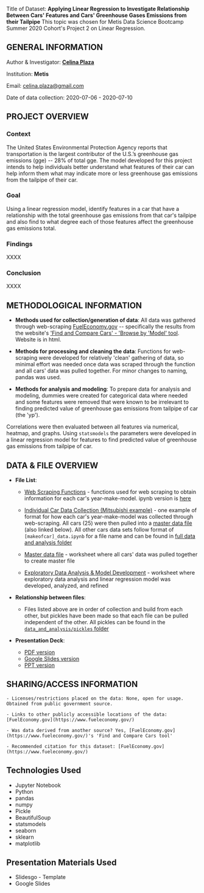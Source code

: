 
Title of Dataset:
**Applying Linear Regression to Investigate Relationship Between Cars' Features and Cars' Greenhouse Gases Emissions from their Tailpipe**
This topic was chosen for Metis Data Science Bootcamp Summer 2020 Cohort's Project 2 on Linear Regression.

## GENERAL INFORMATION
Author & Investigator: **[Celina Plaza](https://github.com/cecann10)**

Institution: **Metis**

Email: celina.plaza@gmail.com

Date of data collection: 2020-07-06 - 2020-07-10

## PROJECT OVERVIEW
### Context
The United States Environmental Protection Agency reports that transportation is the largest contributor of the U.S.’s greenhouse gas emissions (gge) -- 28% of total gge.  The model developed for this project intends to help individuals better understand what features of their car can help inform them what may indicate more or less greenhouse gas emissions from the tailpipe of their car.

### Goal
Using a linear regression model, identify features in a car that have a relationship with the total greenhouse gas emissions from that car's tailpipe and also find to what degree each of those features affect the greenhouse gas emissions total.

### Findings
XXXX


### Conclusion
XXXX



## METHODOLOGICAL INFORMATION

- **Methods used for collection/generation of data**:
All data was gathered through web-scraping [FuelEconomy.gov](https://www.fueleconomy.gov/) -- specifically the results from the website's ['Find and Compare Cars' - 'Browse by 'Model' tool](https://www.fueleconomy.gov/feg/findacar.shtml). Website is in html.

- **Methods for processing and cleaning the data**:
Functions for web-scraping were developed for relatively 'clean' gathering of data, so minimal effort was needed once data was scraped through the function and all cars' data was pulled together. For minor changes to naming, pandas was used.

- **Methods for analysis and modeling**:
To prepare data for analysis and modeling, dummies were created for categorical data where needed and some features were removed that were known to be irrelevant to finding predicted value of greenhouse gas emissions from tailpipe of car (the 'yp').

Correlations were then evaluated between all features via numerical, heatmap, and graphs.  Using `statsmodels` the parameters were developed in a linear regression model for features to find predicted value of greenhouse gas emissions from tailpipe of car.


## DATA & FILE OVERVIEW

- **File List**:
    * [Web Scraping Functions](data_and_analysis/master_functions.py) - functions used for web scraping to obtain information for each car's year-make-model.  ipynb version is [here](data_and_analysis/master_functions.ipynb)

    * [Individual Car Data Collection (Mitsubishi example)](data_and_analysis/mitsubishi_data.ipynb) - one example of format for how each car's year-make-model was collected through web-scraping.  All cars (25) were then pulled into a [master data file](data_and_analysis/all_cars_conjunction_junction_function.ipynb) (also linked below).  All other cars data sets follow format of `[makeofcar]_data.ipynb` for a file name and can be found in [full data and analysis folder](data_and_analysis)

    * [Master data file](data_and_analysis/all_cars_conjunction_junction_function.ipynb) - worksheet where all cars' data was pulled together to create master file

    * [Exploratory Data Analysis & Model Development](data_and_analysis/all_cars_gge_model.ipynb) - worksheet where exploratory data analysis and linear regression model was developed, analyzed, and refined

- **Relationship between files**:
    * Files listed above are in order of collection and build from each other, but pickles have been made so that each file can be pulled independent of the other.  All pickles can be found in the [`data_and_analysis/pickles` folder](data_and_analysis/pickles)

- **Presentation Deck**:
    * [PDF version]()
    * [Google Slides version](https://docs.google.com/presentation/d/1iQDOqwAb18F0br533TtWnW1NMpT9LyKb7002M31rnDw/edit?usp=sharing)
    * [PPT version]()

## SHARING/ACCESS INFORMATION

    - Licenses/restrictions placed on the data: None, open for usage.  Obtained from public government source.

    - Links to other publicly accessible locations of the data: [FuelEconomy.gov](https://www.fueleconomy.gov/)

    - Was data derived from another source? Yes, [FuelEconomy.gov](https://www.fueleconomy.gov/)'s 'Find and Compare Cars tool'

    - Recommended citation for this dataset: [FuelEconomy.gov](https://www.fueleconomy.gov/)


## Technologies Used
  * Jupyter Notebook
  * Python
  * pandas
  * numpy
  * Pickle
  * BeautifulSoup
  * statsmodels
  * seaborn
  * sklearn
  * matplotlib


## Presentation Materials Used
  * Slidesgo - Template
  * Google Slides
